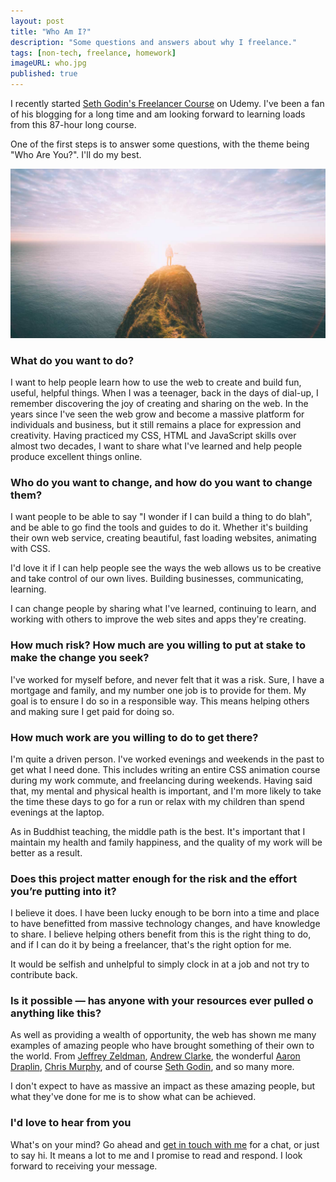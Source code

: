 ```yaml
---
layout: post
title: "Who Am I?"
description: "Some questions and answers about why I freelance."
tags: [non-tech, freelance, homework]
imageURL: who.jpg
published: true
---
```


I recently started [Seth Godin's Freelancer Course](https://www.udemy.com/seth-godin-freelancer-course/learn/v4/) on Udemy. I've been a fan of his blogging for a long time and am looking forward to learning loads from this 87-hour long course.

One of the first steps is to answer some questions, with the theme being "Who Are You?". I'll do my best.

![Who am I? Photo credit: Will van Wingerden](/images/posts/who.jpg)

### What do you want to do?

I want to help people learn how to use the web to create and build fun, useful, helpful things. When I was a teenager, back in the days of dial-up, I remember discovering the joy of creating and sharing on the web. In the years since I've seen the web grow and become a massive platform for individuals and business, but it still remains a place for expression and creativity. Having practiced my CSS, HTML and JavaScript skills over almost two decades, I want to share what I've learned and help people produce excellent things online.

### Who do you want to change, and how do you want to change them?

I want people to be able to say "I wonder if I can build a thing to do blah", and be able to go find the tools and guides to do it. Whether it's building their own web service, creating beautiful, fast loading websites, animating with CSS.

I'd love it if I can help people see the ways the web allows us to be creative and take control of our own lives. Building businesses, communicating, learning.

I can change people by sharing what I've learned, continuing to learn, and working with others to improve the web sites and apps they're creating.

### How much risk? How much are you willing to put at stake to make the change you seek?

I've worked for myself before, and never felt that it was a risk. Sure, I have a mortgage and family, and my number one job is to provide for them. My goal is to ensure I do so in a responsible way. This means helping others and making sure I get paid for doing so.

### How much work are you willing to do to get there?

I'm quite a driven person. I've worked evenings and weekends in the past to get what I need done. This includes writing an entire CSS animation course during my work commute, and freelancing during weekends. Having said that, my mental and physical health is important, and I'm more likely to take the time these days to go for a run or relax with my children than spend evenings at the laptop.

As in Buddhist teaching, the middle path is the best. It's important that I maintain my health and family happiness, and the quality of my work will be better as a result.

### Does this project matter enough for the risk and the effort you’re putting into it?

I believe it does. I have been lucky enough to be born into a time and place to have benefitted from massive technology changes, and have knowledge to share. I believe helping others benefit from this is the right thing to do, and if I can do it by being a freelancer, that's the right option for me.

It would be selfish and unhelpful to simply clock in at a job and not try to contribute back.

### Is it possible — has anyone with your resources ever pulled o  anything like this?

As well as providing a wealth of opportunity, the web has shown me many examples of amazing people who have brought something of their own to the world. From [Jeffrey Zeldman](http://zeldman.com), [Andrew Clarke](https://stuffandnonsense.co.uk/), the wonderful [Aaron Draplin](http://draplin.com/), [Chris Murphy](https://twitter.com/fehler), and of course [Seth Godin](http://www.sethgodin.com/sg/), and so many more.

I don't expect to have as massive an impact as these amazing people, but what they've done for me is to show what can be achieved.

### I'd love to hear from you

What's on your mind? Go ahead and [get in touch with me](mailto:d@hop.ie) for a chat, or just to say hi. It means a lot to me and I promise to read and respond. I look forward to receiving your message.



